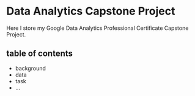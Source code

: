 # Data Analytics Capstone Project
Here I store my Google Data Analytics Professional Certificate Capstone Project.
## table of contents
* background
* data
* task
* ...
